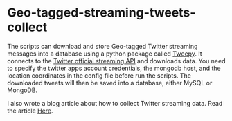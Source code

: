 # Geo-tagged-streaming-tweets-collect

The scripts can download and store Geo-tagged Twitter streaming messages into a database using a python package called [Tweepy](http://www.tweepy.org). It connects to the [Twitter official streaming API][] and downloads data. You need to specify the twitter apps account credentials, the mongodb host, and the location coordinates in the config file before run the scripts. The downloaded tweets will then be saved into a database, either MySQL or MongoDB.

I also wrote a blog article about how to collect Twitter streaming data. Read the article [Here](https://shuzhanfan.github.io/2018/03/twitter-streaming-collection/).

<!--refs-->
[Twitter official streaming API]: https://developer.twitter.com/en/docs
